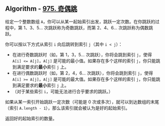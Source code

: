 ## Algorithm - [975. 奇偶跳](https://leetcode.cn/problems/odd-even-jump/)

给定一个整数数组 `A`，你可以从某一起始索引出发，跳跃一定次数。在你跳跃的过程中，第 1、3、5... 次跳跃称为奇数跳跃，而第 2、4、6... 次跳跃称为偶数跳跃。

你可以按以下方式从索引 `i` 向后跳转到索引 `j`（其中 `i < j`）：

- 在进行奇数跳跃时（如，第 1，3，5... 次跳跃），你将会跳到索引 `j`，使得 `A[i] <= A[j]`，`A[j]` 是可能的最小值。如果存在多个这样的索引 `j`，你只能跳到满足要求的**最小**索引 `j` 上。
- 在进行偶数跳跃时（如，第 2，4，6... 次跳跃），你将会跳到索引 `j`，使得 `A[i] >= A[j]`，`A[j]` 是可能的最大值。如果存在多个这样的索引 `j`，你只能跳到满足要求的**最小**索引 `j` 上。
- （对于某些索引 `i`，可能无法进行合乎要求的跳跃。）

如果从某一索引开始跳跃一定次数（可能是 0 次或多次），就可以到达数组的末尾（索引 `A.length - 1`），那么该索引就会被认为是好的起始索引。

返回好的起始索引的数量。

